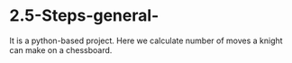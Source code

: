 # 2.5-Steps-general-
It is a python-based project. Here we calculate number of moves a knight can make on a chessboard.

